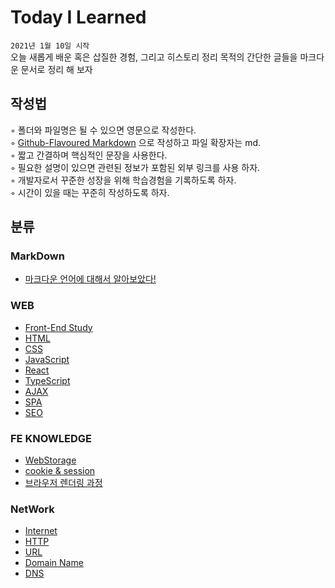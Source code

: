 # Today I Learned
`2021년 1월 10일 시작`  
오늘 새롭게 배운 혹은 삽질한 경험, 그리고 히스토리 정리 목적의 간단한 글들을 마크다운 문서로 정리 해 보자  

## 작성법
◦ 폴더와 파일명은 될 수 있으면 영문으로 작성한다.  
◦ [Github-Flavoured Markdown](https://guides.github.com/features/mastering-markdown/) 으로 작성하고 파일 확장자는 md.  
◦ 짧고 간결하며 핵심적인 문장을 사용한다.  
◦ 필요한 설명이 있으면 관련된 정보가 포함된 외부 링크를 사용 하자.  
◦ 개발자로서 꾸준한 성장을 위해 학습경험을 기록하도록 하자.  
◦ 시간이 있을 때는 꾸준히 작성하도록 하자.

## 분류
### MarkDown
- [마크다운 언어에 대해서 알아보았다!](MarkDown/MDStudy.md)

### WEB
- [Front-End Study](Front-End-Study/Front-End.md)
- [HTML](Front-End-Study/WEB/html.md)
- [CSS](Front-End-Study/WEB/css.md)
- [JavaScript](Front-End-Study/WEB/js.md)
- [React](Front-End-Study/WEB/Study-Book/React-Study-Book.md)
- [TypeScript](Front-End-Study/WEB/TypeScript/AboutTs.md)
- [AJAX](../Front-End-Study/Ajax/Ajax.md)
- [SPA](../Front-End-Study/WEB/SPA.md)
- [SEO](../Front-End-Study/WEB/SEO.md)

### FE KNOWLEDGE
- [WebStorage](FE-knowledge/WebStorage.md)
- [cookie & session](FE-knowledge/cookie.md)
- [브라우저 렌더링 과정](FE-knowledge/Rendering.md)

### NetWork
- [Internet](Internet/Internet.md)
- [HTTP](Internet/HTTP.md)
- [URL](Internet/URL.md)
- [Domain Name](Internet/DomainName.md)
- [DNS](Internet/DNS.md)